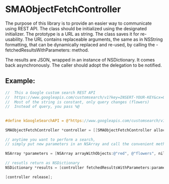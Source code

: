 
SMAObjectFetchController 
========================

The purpose of this library is to provide an easier way to communicate using REST API.
The class should be initialized using the designated initializer.
The prototype is a URL as string. The class saves it for re-usability.
The URL contains replaceable arguments, the same as in NSString formatting, that can be
dynamically replaced and re-used, by calling the -fetchedResultsWithParameters: method.
 
The results are JSON, wrapped in an instance of NSDictionary. It comes back asynchronously.
The caller should adopt the delegation to be notified.
 
Example:
-------- 
``` objective-c
//  This a Google custom search REST API
//  https://www.googleapis.com/customsearch/v1?key=INSERT-YOUR-KEY&cx=013036536707430787589:_pqjad5hr1a&q=flowers&alt=json
//  Most of the string is constant, only query changes (flowers)
//  Instead of query, you pass %@
 
 
#define kGoogleSearchAPI = @"https://www.googleapis.com/customsearch/v1?key=INSERT-YOUR-KEY&cx=013036536707430787589:_pqjad5hr1a&q=%@&alt=json
 
SMAObjectFetchController *controller = [[SMAObjectFetchController alloc] initWithPrototypeURLString:kGoogleSearchAPI];
 
// anytime you want to perform a search,
// simply put new parameters in an NSArray and call the convenient method
 
NSArray *parameters = [NSArray arrayWithObjects:@"red", @"flowers", nil];
 
// resutls return as NSDictionary
NSDictionary *results = [controller fetchedResultsWithParameters:parameters];
 
[controller release];
```
 